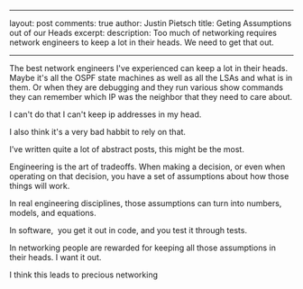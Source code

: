 
---
layout: post
comments: true
author: Justin Pietsch
title: Geting Assumptions out of our Heads
excerpt: 
description: Too much of networking requires network engineers to keep a lot in their heads. We need to get that out.

---

The best network engineers I've experienced can keep a lot in their heads. Maybe it's all the OSPF state machines as well as all the LSAs and what is in them. Or when they are debugging and they run various show commands they can remember which IP was the neighbor that they need to care about.

I can't do that I can't keep ip addresses in my head.

I also think it's a very bad habbit to rely on that.

I’ve written quite a lot of abstract posts, this might be the most. 

Engineering is the art of tradeoffs. When making a decision, or even when operating on that decision, you have a set of assumptions about how those things will work.

In real engineering disciplines, those assumptions can turn into numbers, models, and equations.

In software,  you get it out in code, and you test it through tests.

In networking people are rewarded for keeping all those assumptions in their heads. I want it out. 


I think this leads to precious networking